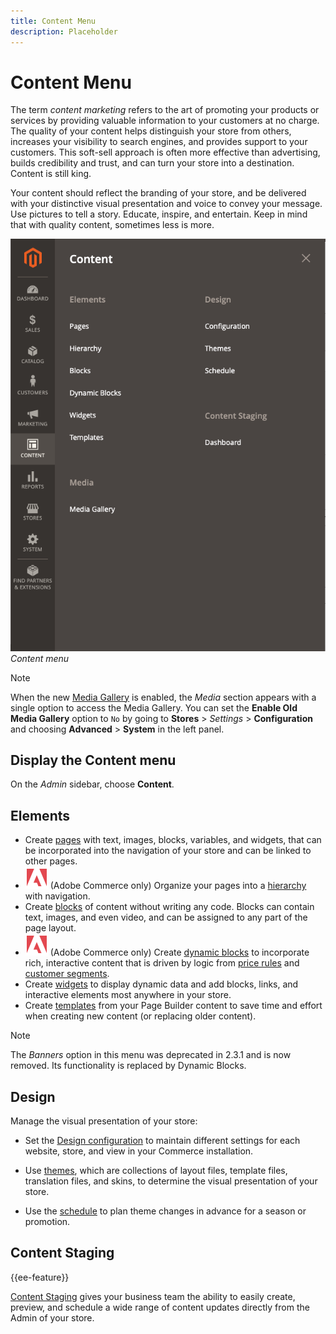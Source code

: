 ```yaml
---
title: Content Menu
description: Placeholder
---
```

# Content Menu

The term _content marketing_ refers to the art of promoting your products or services by providing valuable information to your customers at no charge. The quality of your content helps distinguish your store from others, increases your visibility to search engines, and provides support to your customers. This soft-sell approach is often more effective than advertising, builds credibility and trust, and can turn your store into a destination. Content is still king.

Your content should reflect the branding of your store, and be delivered with your distinctive visual presentation and voice to convey your message. Use pictures to tell a story. Educate, inspire, and entertain. Keep in mind that with quality content, sometimes less is more.

![The Content menu displayed in the Commerce Admin](./assets/admin-menu-content-ee.png)<!-- zoom -->
_Content menu_

>[!NOTE]
>
>When the new [Media Gallery](media-gallery.md) is enabled, the _Media_ section appears with a single option to access the Media Gallery. You can set the **Enable Old Media Gallery** option to `No` by going to **Stores** > _Settings_ > **Configuration** and choosing **Advanced** > **System** in the left panel.

## Display the Content menu

On the _Admin_ sidebar, choose **Content**.

## Elements

- Create [pages](pages.md) with text, images, blocks, variables, and widgets, that can be incorporated into the navigation of your store and can be linked to other pages.
- ![Adobe Commerce](../assets/adobe-logo.svg) (Adobe Commerce only) Organize your pages into a [hierarchy](page-hierarchy.md) with navigation.
- Create [blocks](blocks.md) of content without writing any code. Blocks can contain text, images, and even video, and can be assigned to any part of the page layout.
- ![Adobe Commerce](../assets/adobe-logo.svg) (Adobe Commerce only) Create [dynamic blocks](dynamic-blocks.md) to incorporate rich, interactive content that is driven by logic from [price rules](https://docs.magento.com/user-guide/marketing/promotions.html) and [customer segments](https://docs.magento.com/user-guide/marketing/customer-segments.html).
- Create [widgets](widgets.md) to display dynamic data and add blocks, links, and interactive elements most anywhere in your store.
- Create [templates](../page-builder/templates.md) from your Page Builder content to save time and effort when creating new content (or replacing older content).

>[!NOTE]
>
>The _Banners_ option in this menu was deprecated in 2.3.1 and is now removed. Its functionality is replaced by Dynamic Blocks.

## Design

Manage the visual presentation of your store:

- Set the [Design configuration](configuration.md) to maintain different settings for each website, store, and view in your Commerce installation.

- Use [themes](themes.md), which are collections of layout files, template files, translation files, and skins, to determine the visual presentation of your store.

- Use the [schedule](schedule.md) to plan theme changes in advance for a season or promotion.


## Content Staging

{{ee-feature}}

[Content Staging](content-staging.md) gives your business team the ability to easily create, preview, and schedule a wide range of content updates directly from the Admin of your store.

